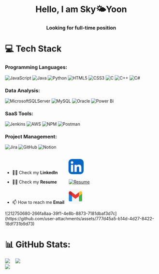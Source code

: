 <h1 align="center">Hello, I am Sky🌤Yoon</h1>
<h3 align="center">Looking for full-time position</h3>

# 💻 Tech Stack
<h3 align="left">Programming Languages:</h3>

 ![JavaScript](https://img.shields.io/badge/javascript-%23323330.svg?style=for-the-badge&logo=javascript&logoColor=%23F7DF1E) ![Java](https://img.shields.io/badge/java-%23ED8B00.svg?style=for-the-badge&logo=openjdk&logoColor=white) ![Python](https://img.shields.io/badge/python-3670A0?style=for-the-badge&logo=python&logoColor=ffdd54) ![HTML5](https://img.shields.io/badge/html5-%23E34F26.svg?style=for-the-badge&logo=html5&logoColor=white) ![CSS3](https://img.shields.io/badge/css3-%231572B6.svg?style=for-the-badge&logo=css3&logoColor=white) ![C](https://img.shields.io/badge/c-%2300599C.svg?style=for-the-badge&logo=c&logoColor=white) ![C++](https://img.shields.io/badge/c++-%2300599C.svg?style=for-the-badge&logo=c%2B%2B&logoColor=white) ![C#](https://img.shields.io/badge/c%23-%23239120.svg?style=for-the-badge&logo=csharp&logoColor=white)
<h3 align="left">Data Analysis:</h3>

![MicrosoftSQLServer](https://img.shields.io/badge/Microsoft%20SQL%20Server-CC2927?style=for-the-badge&logo=microsoft%20sql%20server&logoColor=white) ![MySQL](https://img.shields.io/badge/mysql-4479A1.svg?style=for-the-badge&logo=mysql&logoColor=white) ![Oracle](https://img.shields.io/badge/Oracle-F80000?style=for-the-badge&logo=oracle&logoColor=white) ![Power Bi](https://img.shields.io/badge/power_bi-F2C811?style=for-the-badge&logo=powerbi&logoColor=black) 
<h3 align="left">SaaS Tools:</h3>

![Jenkins](https://img.shields.io/badge/jenkins-%232C5263.svg?style=for-the-badge&logo=jenkins&logoColor=white) ![AWS](https://img.shields.io/badge/AWS-%23FF9900.svg?style=for-the-badge&logo=amazon-aws&logoColor=white) ![NPM](https://img.shields.io/badge/NPM-%23CB3837.svg?style=for-the-badge&logo=npm&logoColor=white) ![Postman](https://img.shields.io/badge/Postman-FF6C37?style=for-the-badge&logo=postman&logoColor=white) 
<h3 align="left">Project Management:</h3>

![Jira](https://img.shields.io/badge/jira-%230A0FFF.svg?style=for-the-badge&logo=jira&logoColor=white) ![GitHub](https://img.shields.io/badge/github-%23121011.svg?style=for-the-badge&logo=github&logoColor=white) ![Notion](https://img.shields.io/badge/Notion-%23000000.svg?style=for-the-badge&logo=notion&logoColor=white)
<br><br>

- 👨‍💻 Check my **LinkedIn** &emsp;&emsp;
  <a href="https://linkedin.com/in/sky-saeha-yoon" target="_blank">
    <img src="https://github.com/tandpfun/skill-icons/raw/main/icons/LinkedIn.svg" alt="LinkedIn" width="50" height="50">
</a>

- 👨‍💻 Check my **Resume** &emsp;&emsp;&nbsp;
  <a href="resume-SkyYoon.pdf" target="_blank">
    <img src="https://github.com/tandpfun/skill-icons/blob/main/icons/Windows-Light.svg" alt="Resume" width="50" height="50">
</a>

- 📫 How to reach me **Email** &nbsp;
  <a href="mailto:sayhay04@gmail.com" target="_blank">
    <img src="https://github.com/tandpfun/skill-icons/blob/main/icons/Gmail-Light.svg" alt="email" width="50" height="50">
</a>
![212750680-266fa8aa-39f1-4e8b-8873-7181dbaf3d7c](https://github.com/user-attachments/assets/777d45a5-b14d-4d27-8422-18df731b9d73)


# 📊 GitHub Stats:

![](https://nirzak-streak-stats.vercel.app/?user=SkyY04&theme=buefy&hide_border=true)&emsp;
![](https://github-readme-stats.vercel.app/api/top-langs/?username=SkyY04&theme=buefy&hide_border=true&include_all_commits=false&count_private=false&layout=compact)<br/>
![](https://github-readme-stats.vercel.app/api?username=SkyY04&theme=buefy&hide_border=true&include_all_commits=false&count_private=false)
